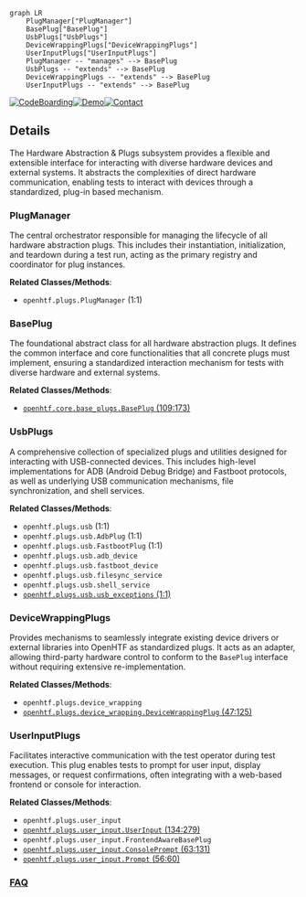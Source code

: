 ```mermaid
graph LR
    PlugManager["PlugManager"]
    BasePlug["BasePlug"]
    UsbPlugs["UsbPlugs"]
    DeviceWrappingPlugs["DeviceWrappingPlugs"]
    UserInputPlugs["UserInputPlugs"]
    PlugManager -- "manages" --> BasePlug
    UsbPlugs -- "extends" --> BasePlug
    DeviceWrappingPlugs -- "extends" --> BasePlug
    UserInputPlugs -- "extends" --> BasePlug
```

[![CodeBoarding](https://img.shields.io/badge/Generated%20by-CodeBoarding-9cf?style=flat-square)](https://github.com/CodeBoarding/CodeBoarding)[![Demo](https://img.shields.io/badge/Try%20our-Demo-blue?style=flat-square)](https://www.codeboarding.org/demo)[![Contact](https://img.shields.io/badge/Contact%20us%20-%20contact@codeboarding.org-lightgrey?style=flat-square)](mailto:contact@codeboarding.org)

## Details

The Hardware Abstraction & Plugs subsystem provides a flexible and extensible interface for interacting with diverse hardware devices and external systems. It abstracts the complexities of direct hardware communication, enabling tests to interact with devices through a standardized, plug-in based mechanism.

### PlugManager
The central orchestrator responsible for managing the lifecycle of all hardware abstraction plugs. This includes their instantiation, initialization, and teardown during a test run, acting as the primary registry and coordinator for plug instances.


**Related Classes/Methods**:

- `openhtf.plugs.PlugManager` (1:1)


### BasePlug
The foundational abstract class for all hardware abstraction plugs. It defines the common interface and core functionalities that all concrete plugs must implement, ensuring a standardized interaction mechanism for tests with diverse hardware and external systems.


**Related Classes/Methods**:

- <a href="https://github.com/google/openhtf/blob/master/openhtf/core/base_plugs.py#L109-L173" target="_blank" rel="noopener noreferrer">`openhtf.core.base_plugs.BasePlug` (109:173)</a>


### UsbPlugs
A comprehensive collection of specialized plugs and utilities designed for interacting with USB-connected devices. This includes high-level implementations for ADB (Android Debug Bridge) and Fastboot protocols, as well as underlying USB communication mechanisms, file synchronization, and shell services.


**Related Classes/Methods**:

- `openhtf.plugs.usb` (1:1)
- `openhtf.plugs.usb.AdbPlug` (1:1)
- `openhtf.plugs.usb.FastbootPlug` (1:1)
- `openhtf.plugs.usb.adb_device`
- `openhtf.plugs.usb.fastboot_device`
- `openhtf.plugs.usb.filesync_service`
- `openhtf.plugs.usb.shell_service`
- <a href="https://github.com/google/openhtf/blob/master/openhtf/plugs/usb/usb_exceptions.py#L1-L1" target="_blank" rel="noopener noreferrer">`openhtf.plugs.usb.usb_exceptions` (1:1)</a>


### DeviceWrappingPlugs
Provides mechanisms to seamlessly integrate existing device drivers or external libraries into OpenHTF as standardized plugs. It acts as an adapter, allowing third-party hardware control to conform to the `BasePlug` interface without requiring extensive re-implementation.


**Related Classes/Methods**:

- `openhtf.plugs.device_wrapping`
- <a href="https://github.com/google/openhtf/blob/master/openhtf/plugs/device_wrapping.py#L47-L125" target="_blank" rel="noopener noreferrer">`openhtf.plugs.device_wrapping.DeviceWrappingPlug` (47:125)</a>


### UserInputPlugs
Facilitates interactive communication with the test operator during test execution. This plug enables tests to prompt for user input, display messages, or request confirmations, often integrating with a web-based frontend or console for interaction.


**Related Classes/Methods**:

- `openhtf.plugs.user_input`
- <a href="https://github.com/google/openhtf/blob/master/openhtf/plugs/user_input.py#L134-L279" target="_blank" rel="noopener noreferrer">`openhtf.plugs.user_input.UserInput` (134:279)</a>
- `openhtf.plugs.user_input.FrontendAwareBasePlug`
- <a href="https://github.com/google/openhtf/blob/master/openhtf/plugs/user_input.py#L63-L131" target="_blank" rel="noopener noreferrer">`openhtf.plugs.user_input.ConsolePrompt` (63:131)</a>
- <a href="https://github.com/google/openhtf/blob/master/openhtf/plugs/user_input.py#L56-L60" target="_blank" rel="noopener noreferrer">`openhtf.plugs.user_input.Prompt` (56:60)</a>




### [FAQ](https://github.com/CodeBoarding/GeneratedOnBoardings/tree/main?tab=readme-ov-file#faq)